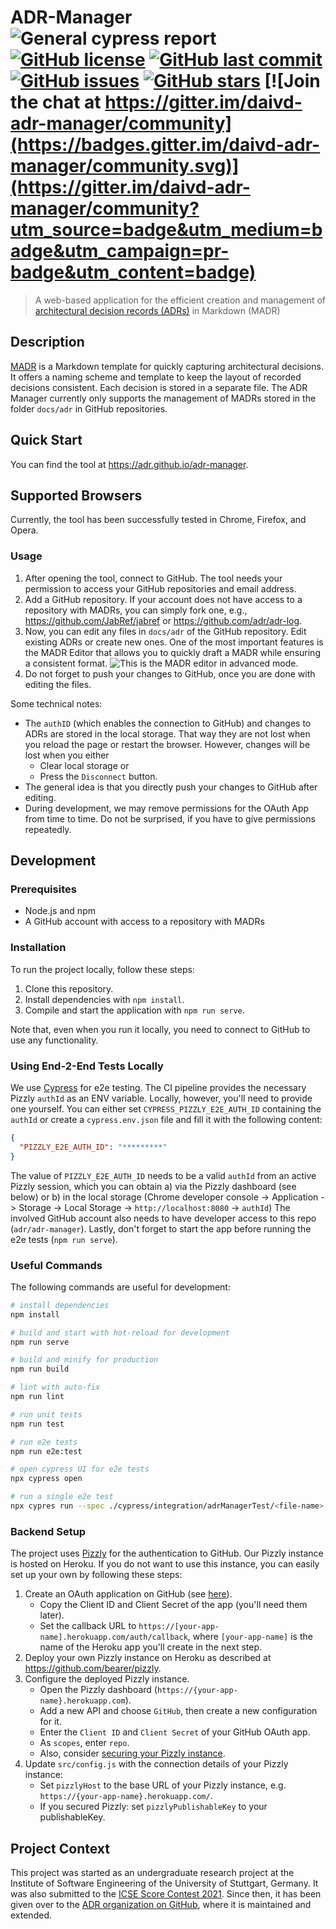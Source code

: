 # ADR-Manager ![General cypress report](https://github.com/adr/adr-manager/workflows/General%20cypress%20report/badge.svg?branch=cypress-integration) [![GitHub license](https://img.shields.io/github/license/adr/adr-manager)](https://github.com/adr/adr-manager/blob/main/LICENSE) [![GitHub last commit](https://img.shields.io/github/last-commit/adr/adr-manager)](https://github.com/adr/adr-manager/commits/main) [![GitHub issues](https://img.shields.io/github/issues/adr/adr-manager)](https://github.com/adr/adr-manager/issues) [![GitHub stars](https://img.shields.io/github/stars/adr/adr-manager)](https://github.com/adr/adr-manager/stargazers) [![Join the chat at https://gitter.im/daivd-adr-manager/community](https://badges.gitter.im/daivd-adr-manager/community.svg)](https://gitter.im/daivd-adr-manager/community?utm_source=badge&utm_medium=badge&utm_campaign=pr-badge&utm_content=badge)

> A web-based application for the efficient creation and management of [architectural decision records (ADRs)](https://adr.github.io) in Markdown (MADR)

## Description

[MADR](https://adr.github.io/madr/) is a Markdown template for quickly capturing architectural decisions.
It offers a naming scheme and template to keep the layout of recorded decisions consistent. 
Each decision is stored in a separate file.
The ADR Manager currently only supports the management of MADRs stored in the folder `docs/adr` in GitHub repositories.

## Quick Start

You can find the tool at https://adr.github.io/adr-manager.

## Supported Browsers

Currently, the tool has been successfully tested in Chrome, Firefox, and Opera.

### Usage

1. After opening the tool, connect to GitHub. The tool needs your permission to access your GitHub repositories and email address.
2. Add a GitHub repository. If your account does not have access to a repository with MADRs, you can simply fork one, e.g., <https://github.com/JabRef/jabref> or <https://github.com/adr/adr-log>.
3. Now, you can edit any files in `docs/adr` of the GitHub repository.
   Edit existing ADRs or create new ones.
   One of the most important features is the MADR Editor that allows you to quickly draft a MADR while ensuring a consistent format.
   ![This is the MADR editor in advanced mode.](docs/img/editor-screenshot.png)
4. Do not forget to push your changes to GitHub, once you are done with editing the files.

Some technical notes:

- The `authID` (which enables the connection to GitHub) and changes to ADRs are stored in the local storage.
  That way they are not lost when you reload the page or restart the browser.
  However, changes will be lost when you either
    - Clear local storage or
    - Press the `Disconnect` button.
- The general idea is that you directly push your changes to GitHub after editing.
- During development, we may remove permissions for the OAuth App from time to time.
  Do not be surprised, if you have to give permissions repeatedly.

## Development

### Prerequisites

- Node.js and npm
- A GitHub account with access to a repository with MADRs

### Installation

To run the project locally, follow these steps:

1. Clone this repository.
2. Install dependencies with `npm install`.
3. Compile and start the application with `npm run serve`.

Note that, even when you run it locally, you need to connect to GitHub to use any functionality.

### Using End-2-End Tests Locally

We use [Cypress](https://www.cypress.io/) for e2e testing.
The CI pipeline provides the necessary Pizzly `authId` as an ENV variable.
Locally, however, you'll need to provide one yourself.
You can either set `CYPRESS_PIZZLY_E2E_AUTH_ID` containing the `authId` or create a `cypress.env.json` file and fill it with the following content:

```json
{
  "PIZZLY_E2E_AUTH_ID": "*********"
}
```

The value of `PIZZLY_E2E_AUTH_ID` needs to be a valid `authId` from an active Pizzly session, which you can obtain a) via the Pizzly dashboard (see below) or b) in the local storage (Chrome developer console -> Application -> Storage -> Local Storage -> `http://localhost:8080` -> `authId`)
The involved GitHub account also needs to have developer access to this repo (`adr/adr-manager`).
Lastly, don't forget to start the app before running the e2e tests (`npm run serve`).

### Useful Commands

The following commands are useful for development:

```bash
# install dependencies
npm install

# build and start with hot-reload for development
npm run serve

# build and minify for production
npm run build

# lint with auto-fix
npm run lint

# run unit tests
npm run test

# run e2e tests
npm run e2e:test

# open cypress UI for e2e tests
npx cypress open

# run a single e2e test
npx cypres run --spec ./cypress/integration/adrManagerTest/<file-name>
```

### Backend Setup

The project uses [Pizzly](https://github.com/bearer/pizzly) for the authentication to GitHub.
Our Pizzly instance is hosted on Heroku.
If you do not want to use this instance, you can easily set up your own by following these steps:

1. Create an OAuth application on GitHub (see [here](https://docs.github.com/en/github-ae@latest/developers/apps/creating-an-oauth-app)).
   - Copy the Client ID and Client Secret of the app (you'll need them later).
   - Set the callback URL to `https://[your-app-name].herokuapp.com/auth/callback`, where `[your-app-name]` is the name of the Heroku app you'll create in the next step.
1. Deploy your own Pizzly instance on Heroku as described at <https://github.com/bearer/pizzly>.
1. Configure the deployed Pizzly instance.
   - Open the Pizzly dashboard (`https://{your-app-name}.herokuapp.com`).
   - Add a new API and choose `GitHub`, then create a new configuration for it.
   - Enter the `Client ID` and `Client Secret` of your GitHub OAuth app.
   - As `scopes`, enter `repo`.
   - Also, consider [securing your Pizzly instance](https://github.com/Bearer/Pizzly/blob/master/docs/securing-your-instance.md).
1. Update `src/config.js` with the connection details of your Pizzly instance:
   - Set `pizzlyHost` to the base URL of your Pizzly instance, e.g. `https://{your-app-name}.herokuapp.com/`.
   - If you secured Pizzly: set `pizzlyPublishableKey` to your publishableKey.

## Project Context

This project was started as an undergraduate research project at the Institute of Software Engineering of the University of Stuttgart, Germany.
It was also submitted to the [ICSE Score Contest 2021](https://conf.researchr.org/home/icse-2021/score-2021).
Since then, it has been given over to the [ADR organization on GitHub](https://github.com/adr), where it is maintained and extended.
